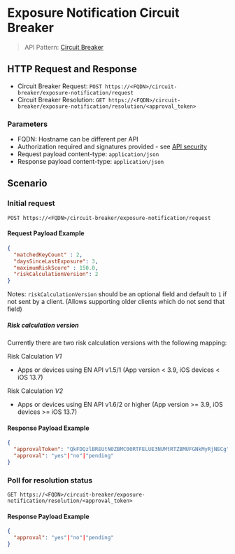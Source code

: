# Exposure Notification Circuit Breaker

> API Pattern: [Circuit Breaker](../../../api-patterns.md#circuit-breaker)

## HTTP Request and Response

- Circuit Breaker Request: ```POST https://<FQDN>/circuit-breaker/exposure-notification/request```
- Circuit Breaker Resolution: ```GET https://<FQDN>/circuit-breaker/exposure-notification/resolution/<approval_token>```

### Parameters
- FQDN: Hostname can be different per API
- Authorization required and signatures provided - see [API security](../../../api-security.md)
- Request payload content-type: `application/json`
- Response payload content-type: `application/json`

## Scenario

### Initial request
```POST https://<FQDN>/circuit-breaker/exposure-notification/request```

#### Request Payload Example

```json
{
  "matchedKeyCount" : 2,
  "daysSinceLastExposure": 3,
  "maximumRiskScore" : 150.0,
  "riskCalculationVersion": 2
}
```
Notes: `riskCalculationVersion` should be an optional field and default to `1` if not sent by a client. (Allows supporting older clients which do not send that field)

##### Risk calculation version
Currently there are two risk calculation versions with the following mapping:

Risk Calculation *V1*
- Apps or devices using EN API v1.5/1 (App version < 3.9, iOS devices < iOS 13.7)

Risk Calculation *V2*
- Apps or devices using EN API v1.6/2 or higher (App version >= 3.9, iOS devices >= iOS 13.7)

#### Response Payload Example

```json
{
  "approvalToken": "QkFDQzlBREUtN0ZBMC00RTFELUE3NUMtRTZBMUFGNkMyRjNECg",
  "approval": "yes"|"no"|"pending"
}
```

### Poll for resolution status

```GET https://<FQDN>/circuit-breaker/exposure-notification/resolution/<approval_token>```

#### Response Payload Example

```json
{
  "approval": "yes"|"no"|"pending"
}
```
